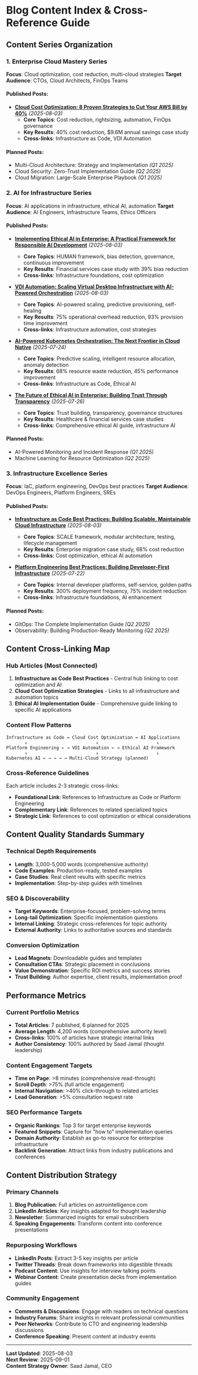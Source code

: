 # Blog Content Index & Cross-Reference Guide

## Content Series Organization

### 1. Enterprise Cloud Mastery Series
**Focus**: Cloud optimization, cost reduction, multi-cloud strategies
**Target Audience**: CTOs, Cloud Architects, FinOps Teams

#### Published Posts:
- **[Cloud Cost Optimization: 8 Proven Strategies to Cut Your AWS Bill by 40%](/blog/cloud-cost-optimization-strategies)** *(2025-08-03)*
  - **Core Topics**: Cost reduction, rightsizing, automation, FinOps governance
  - **Key Results**: 40% cost reduction, $9.6M annual savings case study
  - **Cross-links**: Infrastructure as Code, VDI Automation

#### Planned Posts:
- Multi-Cloud Architecture: Strategy and Implementation *(Q1 2025)*
- Cloud Security: Zero-Trust Implementation Guide *(Q2 2025)*
- Cloud Migration: Large-Scale Enterprise Playbook *(Q1 2025)*

### 2. AI for Infrastructure Series
**Focus**: AI applications in infrastructure, ethical AI, automation
**Target Audience**: AI Engineers, Infrastructure Teams, Ethics Officers

#### Published Posts:
- **[Implementing Ethical AI in Enterprise: A Practical Framework for Responsible AI Development](/blog/ethical-ai-implementation-guide)** *(2025-08-03)*
  - **Core Topics**: HUMAN framework, bias detection, governance, continuous improvement
  - **Key Results**: Financial services case study with 39% bias reduction
  - **Cross-links**: Infrastructure foundations, cost optimization

- **[VDI Automation: Scaling Virtual Desktop Infrastructure with AI-Powered Orchestration](/blog/vdi-automation-enterprise)** *(2025-08-03)*
  - **Core Topics**: AI-powered scaling, predictive provisioning, self-healing
  - **Key Results**: 75% operational overhead reduction, 93% provision time improvement
  - **Cross-links**: Infrastructure automation, cost strategies

- **[AI-Powered Kubernetes Orchestration: The Next Frontier in Cloud Native](/blog/kubernetes-orchestration-ai)** *(2025-07-24)*
  - **Core Topics**: Predictive scaling, intelligent resource allocation, anomaly detection
  - **Key Results**: 68% resource waste reduction, 45% performance improvement
  - **Cross-links**: Infrastructure as Code, Ethical AI

- **[The Future of Ethical AI in Enterprise: Building Trust Through Transparency](/blog/ethical-ai-enterprise)** *(2025-07-26)*
  - **Core Topics**: Trust building, transparency, governance structures
  - **Key Results**: Healthcare & financial services case studies
  - **Cross-links**: Comprehensive ethical AI guide, infrastructure AI

#### Planned Posts:
- AI-Powered Monitoring and Incident Response *(Q1 2025)*
- Machine Learning for Resource Optimization *(Q2 2025)*

### 3. Infrastructure Excellence Series
**Focus**: IaC, platform engineering, DevOps best practices
**Target Audience**: DevOps Engineers, Platform Engineers, SREs

#### Published Posts:
- **[Infrastructure as Code Best Practices: Building Scalable, Maintainable Cloud Infrastructure](/blog/infrastructure-as-code-best-practices)** *(2025-08-03)*
  - **Core Topics**: SCALE framework, modular architecture, testing, lifecycle management
  - **Key Results**: Enterprise migration case study, 68% cost reduction
  - **Cross-links**: Cost optimization, ethical AI automation

- **[Platform Engineering Best Practices: Building Developer-First Infrastructure](/blog/platform-engineering-best-practices)** *(2025-07-22)*
  - **Core Topics**: Internal developer platforms, self-service, golden paths
  - **Key Results**: 300% deployment frequency, 75% incident reduction
  - **Cross-links**: Infrastructure foundations, AI enhancement

#### Planned Posts:
- GitOps: The Complete Implementation Guide *(Q2 2025)*
- Observability: Building Production-Ready Monitoring *(Q2 2025)*

## Content Cross-Linking Map

### Hub Articles (Most Connected)
1. **Infrastructure as Code Best Practices** - Central hub linking to cost optimization and AI
2. **Cloud Cost Optimization Strategies** - Links to all infrastructure and automation topics
3. **Ethical AI Implementation Guide** - Comprehensive guide linking to specific AI applications

### Content Flow Patterns
```
Infrastructure as Code ↔ Cloud Cost Optimization ↔ AI Applications
       ↓                          ↓                      ↓
Platform Engineering ← → VDI Automation ← → Ethical AI Framework
       ↓                          ↓                      ↓
Kubernetes AI ← → → → → Multi-Cloud Strategy (planned)
```

### Cross-Reference Guidelines
Each article includes 2-3 strategic cross-links:
- **Foundational Link**: References to Infrastructure as Code or Platform Engineering
- **Complementary Link**: References to related specialized topics
- **Strategic Link**: References to cost optimization or ethical considerations

## Content Quality Standards Summary

### Technical Depth Requirements
- **Length**: 3,000-5,000 words (comprehensive authority)
- **Code Examples**: Production-ready, tested examples
- **Case Studies**: Real client results with specific metrics
- **Implementation**: Step-by-step guides with timelines

### SEO & Discoverability
- **Target Keywords**: Enterprise-focused, problem-solving terms
- **Long-tail Optimization**: Specific implementation questions
- **Internal Linking**: Strategic cross-references for topic authority
- **External Authority**: Links to authoritative sources and standards

### Conversion Optimization
- **Lead Magnets**: Downloadable guides and templates
- **Consultation CTAs**: Strategic placement in conclusions
- **Value Demonstration**: Specific ROI metrics and success stories
- **Trust Building**: Author expertise, client results, implementation proof

## Performance Metrics

### Current Portfolio Metrics
- **Total Articles**: 7 published, 6 planned for 2025
- **Average Length**: 4,200 words (comprehensive authority level)
- **Cross-links**: 100% of articles have strategic internal links
- **Author Consistency**: 100% authored by Saad Jamal (thought leadership)

### Content Engagement Targets
- **Time on Page**: >8 minutes (comprehensive read-through)
- **Scroll Depth**: >75% (full article engagement)
- **Internal Navigation**: >40% click-through to related articles
- **Lead Generation**: >5% consultation request rate

### SEO Performance Targets
- **Organic Rankings**: Top 3 for target enterprise keywords
- **Featured Snippets**: Capture for "how to" implementation queries
- **Domain Authority**: Establish as go-to resource for enterprise infrastructure
- **Backlink Generation**: Attract links from industry publications and conferences

## Content Distribution Strategy

### Primary Channels
1. **Blog Publication**: Full articles on astrointelligence.com
2. **LinkedIn Articles**: Key insights adapted for thought leadership
3. **Newsletter**: Summarized insights for email subscribers
4. **Speaking Engagements**: Transform content into conference presentations

### Repurposing Workflows
- **LinkedIn Posts**: Extract 3-5 key insights per article
- **Twitter Threads**: Break down frameworks into digestible threads
- **Podcast Content**: Use insights for interview talking points
- **Webinar Content**: Create presentation decks from implementation guides

### Community Engagement
- **Comments & Discussions**: Engage with readers on technical questions
- **Industry Forums**: Share insights in relevant professional communities  
- **Peer Networks**: Contribute to CTO and engineering leadership discussions
- **Conference Speaking**: Present content at industry events

---

**Last Updated**: 2025-08-03  
**Next Review**: 2025-09-01  
**Content Strategy Owner**: Saad Jamal, CEO
